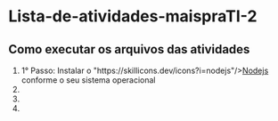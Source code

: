 <h1>Lista-de-atividades-maispraTI-2</h1>
<h2>Como executar os arquivos das atividades</h2>
<ol>
<li>1° Passo: Instalar o <img src=>"https://skillicons.dev/icons?i=nodejs"/><a href="https://nodejs.org/en">Nodejs</a> conforme o seu sistema operacional</li>
<li></li>
<li></li>
<li></li>
</ol>
